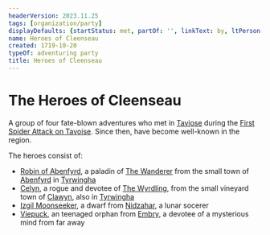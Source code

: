 ```yaml
---
headerVersion: 2023.11.25
tags: [organization/party]
displayDefaults: {startStatus: met, partOf: '', linkText: by, ltPerson: by}
name: Heroes of Cleenseau
created: 1719-10-20
typeOf: adventuring party
title: Heroes of Cleenseau
---
```

# The Heroes of Cleenseau

A group of four fate-blown adventures who met in [Taviose](<../../../gazetteer/greater-sembara/sembara/barony-of-aveil/cleenseau-region/taviose.md>) during the [First Spider Attack on Tavoise](<../../../events/1700s/1719/10/first-spider-attack-on-tavoise.md>). Since then, have become well-known in the region. 

The heroes consist of:

* [Robin of Abenfyrd](<./robin-of-abenfyrd.md>), a paladin of [The Wanderer](<../../../cosmology/gods/incorporeal-gods/mos-numena-pantheon/the-wanderer.md>) from the small town of [Abenfyrd](<../../../gazetteer/greater-sembara/tyrwingha/abenfyrd.md>) in [Tyrwingha](<../../../gazetteer/greater-sembara/tyrwingha/tyrwingha.md>)
* [Celyn](<./celyn.md>), a rogue and devotee of [The Wyrdling](<../../../cosmology/gods/incorporeal-gods/mos-numena-pantheon/the-wyrdling.md>), from the small vineyard town of [Clawyn](<../../../gazetteer/greater-sembara/tyrwingha/clawyn.md>), also in [Tyrwingha](<../../../gazetteer/greater-sembara/tyrwingha/tyrwingha.md>)
* [Izgil Moonseeker](<./izgil-moonseeker.md>), a dwarf from [Nidzahar](<../../../gazetteer/sentinel-range/dwarven-kingdoms/nidzahar.md>), a lunar socerer
* [Viepuck](<./viepuck.md>), an teenaged orphan from [Embry](<../../../gazetteer/greater-sembara/sembara/heartlands/embry.md>), a devotee of a mysterious mind from far away